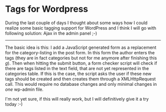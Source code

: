 # Tags for Wordpress

During the last couple of days I thought about some ways how I could realize some basic tagging support for WordPress and I think I will go with following solution: Ajax in the admin panel ;-)

-------------------------------



The basic idea is this: I add a JavaScript generated form as a replacement for the category-listing in the post form. In this form the author enters the tags (they are in fact categories but not for me anymore after finishing this *g*). Then when hitting the submit button, a form checker script will check if there are tags listed in the text field, that are not yet represented in the categories table. If this is the case, the script asks the user if these new tags should be created and then creates them through a XMLHttpRequest call. This would require no database changes and only minimal changes in <em>one</em> wp-admin file.



I'm not yet sure, if this will really work, but I will definitively give it a try today :-)